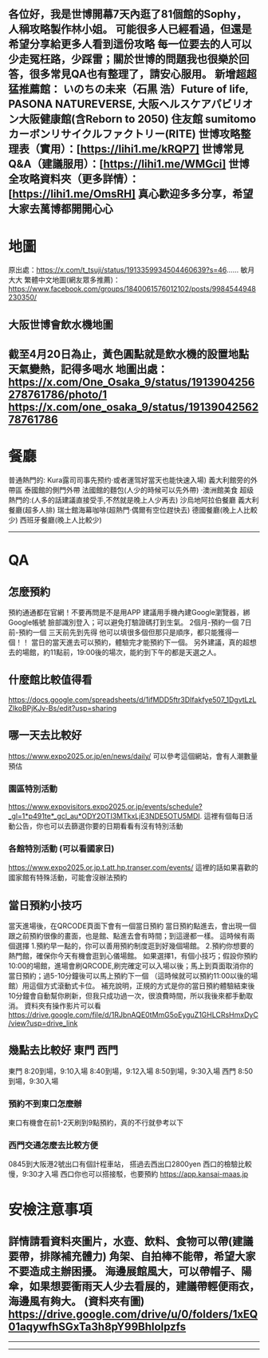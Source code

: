 
各位好，我是世博開幕7天內逛了81個館的Sophy，
人稱攻略製作林小姐。
可能很多人已經看過，但還是希望分享給更多人看到這份攻略
每一位要去的人可以少走冤枉路，少踩雷；關於世博的問題我也很樂於回答，很多常見QA也有整理了，請安心服用。
新增超超猛推薦館：
いのちの未来（石黒 浩）Future of life,
PASONA NATUREVERSE,
大阪ヘルスケアパビリオン大阪健康館(含Reborn to 2050)
住友館 sumitomo
カーボンリサイクルファクトリー(RITE)
世博攻略整理表（實用）：[https://lihi1.me/kRQP7]
世博常見Q&A（建議服用）：[https://lihi1.me/WMGci]
世博全攻略資料夾（更多詳情）：[https://lihi1.me/OmsRH]
真心歡迎多多分享，希望大家去萬博都開開心心
---
# 地圖
原出處：https://x.com/t_tsuji/status/1913359934504460639?s=46......
敏月大大 繁體中文地圖(網友眾多推薦)：
https://www.facebook.com/groups/1840061576012102/posts/9984544948230350/

## 大阪世博會飲水機地圖

截至4月20日為止，黃色圓點就是飲水機的設置地點
天氣變熱，記得多喝水
地圖出處：
https://x.com/One_Osaka_9/status/1913904256278761786/photo/1
https://x.com/one_osaka_9/status/1913904256278761786
---

# 餐廳
普通熱門的:
Kura露司司事先预约·或者運驾好當天也能快速入場)
義大利館旁的外帶區
泰國館的側門外帶
法國館的麵包(人少的時候可以先外帶)
·澳洲館美食
超级熱門的:(人多的話建議直接受手,不然就是晚上人少再去)
沙烏地阿拉伯餐廳
義大利餐廳(超多人排)
瑞士館海幕咖啡(超熱門·偶爾有空位趕快去)
德國餐廳(晚上人比較少)
西班牙餐廳(晚上人比較少)

---
# QA

## 怎麼預約
預約通通都在官網！不要再問是不是用APP
建議用手機內建Google瀏覽器，綁Google帳號 臉部識別登入；可以避免打驗證碼打到生氣。
2個月-預約一個
7日前-預約一個
三天前先到先得
他可以填很多個但那只是順序，都只能獲得一個！！
當日的當天進去可以預約，體驗完才能預約下一個。
另外建議，真的超想去的場館，約11點前，19:00後的場次，能約到下午的都是天選之人。


## 	什麼館比較值得看
https://docs.google.com/spreadsheets/d/1ifMDD5ftr3DIfakfye507_1DgvtLzLZlkoBPjKJv-Bs/edit?usp=sharing

## 	哪一天去比較好
https://www.expo2025.or.jp/en/news/daily/
可以參考這個網站，會有人潮數量預估

### 園區特別活動
https://www.expovisitors.expo2025.or.jp/events/schedule?_gl=1*p491te*_gcl_au*ODY2OTI3MTkxLjE3NDE5OTU5MDI.
這裡有個每日活動公告，你也可以去篩選你要的日期看看有沒有特別活動

### 各館特別活動 (可以看國家日)

https://www.expo2025.or.jp.t.att.hp.transer.com/events/
這裡的話如果喜歡的國家館有特殊活動，可能會沒辦法預約

## 當日預約小技巧

當天進場後，在QRCODE頁面下會有一個當日預約
當日預約點進去，會出現一個跟之前預約很像的畫面，也是館、點進去會有時間；到這邊都一樣。
這時候有兩個選擇
1.預約早一點的，你可以善用預約制度逛到好幾個場館。
2.預約你想要的熱門館，確保你今天有機會逛到心儀場館。
如果選擇1，有個小技巧；假設你預約10:00的場館，進場會刷QRCODE,刷完確定可以入場以後；馬上到頁面取消你的當日預約；過5-10分鐘後可以馬上預約下一個
（這時候就可以預約11:00以後的場館）用這個方式滾動式卡位。
補充說明，正規的方式是你的當日預約體驗結束後10分鐘會自動幫你刷新，但我只成功過一次，很浪費時間，所以我後來都手動取消。
資料夾有操作影片可以看
https://drive.google.com/file/d/1RJbnAQE0tMmG5oEyguZ1GHLCRsHmxDyC/view?usp=drive_link

## 	幾點去比較好 東門 西門

東門
8:20到場，9:10入場
8:40到場，9:12入場
8:50到場，9:30入場
西門
8:50到場，9:30入場

### 預約不到東口怎麼辦
東口有機會在前1-2天刷到9點預約，真的不行就參考以下	

### 西門交通怎麼去比較方便

0845到大阪港2號出口有個計程車站，
搭過去西出口2800yen
西口的檢驗比較慢，9:30才入場
西口你也可以搭接駁，也要預約
https://app.kansai-maas.jp

# 安檢注意事項

詳情請看資料夾圖片，水壺、飲料、食物可以帶(建議要帶，排隊補充體力)
角架、自拍棒不能帶，希望大家不要造成主辦困擾。
海邊展館風大，可以帶帽子、陽傘，如果想要衝雨天人少去看展的，建議帶輕便雨衣，海邊風有夠大。
(資料夾有圖)
https://drive.google.com/drive/u/0/folders/1xEQ01aqywfhSGxTa3h8pY99BhIolpzfs
---
---
---
